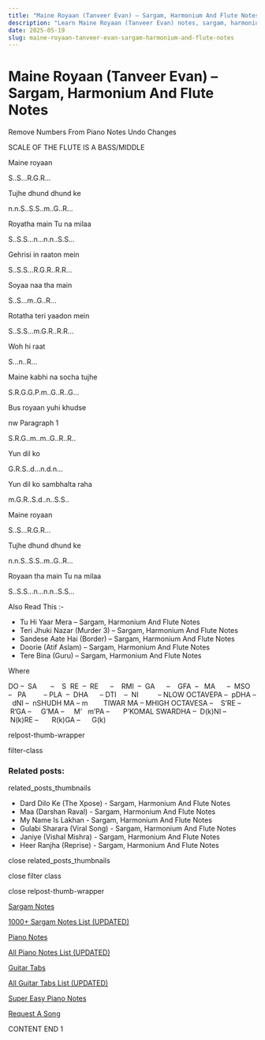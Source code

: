 ```yaml
---
title: "Maine Royaan (Tanveer Evan) – Sargam, Harmonium And Flute Notes"
description: "Learn Maine Royaan (Tanveer Evan) notes, sargam, harmonium notations and flute notes. Easy step-by-step tutorial for beginners."
date: 2025-05-19
slug: maine-royaan-tanveer-evan-sargam-harmonium-and-flute-notes
---
```


# Maine Royaan (Tanveer Evan) – Sargam, Harmonium And Flute Notes

Remove Numbers From Piano Notes
Undo Changes

SCALE OF THE FLUTE IS A BASS/MIDDLE

Maine royaan

S..S…R.G.R…

Tujhe dhund dhund ke

n.n.S..S.S..m..G..R…

Royatha main Tu na milaa

S..S.S…n…n.n..S.S…

Gehrisi in raaton mein

S..S.S…R.G.R..R.R…

Soyaa naa tha main

S..S…m..G..R…

Rotatha teri yaadon mein

S..S.S…m.G.R..R.R…

Woh hi raat

S…n..R…

Maine kabhi na socha tujhe

S.R.G.G.P.m..G..R..G…

Bus royaan yuhi khudse

nw Paragraph 1

S.R.G..m..m..G..R..R..

Yun dil ko

G.R.S..d…n.d.n…

Yun dil ko sambhalta raha

m.G.R..S.d..n..S.S..

Maine royaan

S..S…R.G.R…

Tujhe dhund dhund ke

n.n.S..S.S..m..G..R…

Royaan tha main Tu na milaa

S..S.S…n…n.n..S.S…

Also Read This :-

* Tu Hi Yaar Mera – Sargam, Harmonium And Flute Notes
* Teri Jhuki Nazar (Murder 3) – Sargam, Harmonium And Flute Notes
* Sandese Aate Hai (Border) – Sargam, Harmonium And Flute Notes
* Doorie (Atif Aslam) – Sargam, Harmonium And Flute Notes
* Tere Bina (Guru) – Sargam, Harmonium And Flute Notes

Where

DO –  SA       –    S  RE  –  RE      –    RMI  –  GA      –    GFA  –   MA      –  MSO  –   PA         – PLA  –  DHA      – DTI    –  NI          – NLOW OCTAVEPA –  pDHA –  dNI –  nSHUDH MA – m        TIWAR MA – MHIGH OCTAVESA –    S’RE –     R’GA –     G’MA –     M’   m’PA –       P’KOMAL SWARDHA –  D(k)NI –       N(k)RE –       R(k)GA –      G(k)

relpost-thumb-wrapper

filter-class

### Related posts:

related_posts_thumbnails

* Dard Dilo Ke (The Xpose) - Sargam, Harmonium And Flute Notes
* Maa (Darshan Raval) - Sargam, Harmonium And Flute Notes
* My Name Is Lakhan - Sargam, Harmonium And Flute Notes
* Gulabi Sharara (Viral Song) - Sargam, Harmonium And Flute Notes
* Janiye (Vishal Mishra) - Sargam, Harmonium And Flute Notes
* Heer Ranjha (Reprise) - Sargam, Harmonium And Flute Notes

close related_posts_thumbnails

close filter class

close relpost-thumb-wrapper

[Sargam Notes](https://www.notationsworld.com/sargam-notes.html)

[1000+ Sargam Notes List (UPDATED)](https://www.notationsworld.com/all-songs-list-sargam-notes.html)

[Piano Notes](https://www.notationsworld.com/piano-notes.html)

[All Piano Notes List (UPDATED)](https://www.notationsworld.com/all-songs-list-piano-notes.html)

[Guitar Tabs](https://www.notationsworld.com/guitar-tabs.html)

[All Guitar Tabs List (UPDATED)](https://www.notationsworld.com/all-songs-list-guitar-tabs.html)

[Super Easy Piano Notes](https://studywall.in/)

[Request A Song](https://www.notationsworld.com/request-a-song.html)

CONTENT END 1


